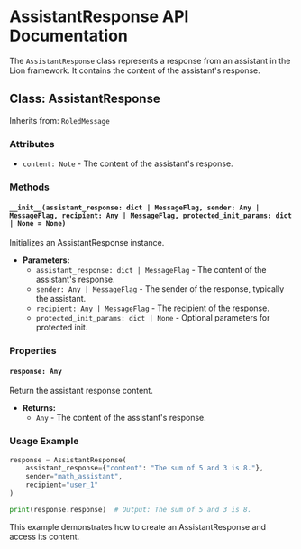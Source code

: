 # AssistantResponse API Documentation

The `AssistantResponse` class represents a response from an assistant in the Lion framework. It contains the content of the assistant's response.

## Class: AssistantResponse

Inherits from: `RoledMessage`

### Attributes

- `content: Note` - The content of the assistant's response.

### Methods

#### `__init__(assistant_response: dict | MessageFlag, sender: Any | MessageFlag, recipient: Any | MessageFlag, protected_init_params: dict | None = None)`

Initializes an AssistantResponse instance.

- **Parameters:**
  - `assistant_response: dict | MessageFlag` - The content of the assistant's response.
  - `sender: Any | MessageFlag` - The sender of the response, typically the assistant.
  - `recipient: Any | MessageFlag` - The recipient of the response.
  - `protected_init_params: dict | None` - Optional parameters for protected init.

### Properties

#### `response: Any`

Return the assistant response content.

- **Returns:**
  - `Any` - The content of the assistant's response.

### Usage Example

```python
response = AssistantResponse(
    assistant_response={"content": "The sum of 5 and 3 is 8."},
    sender="math_assistant",
    recipient="user_1"
)

print(response.response)  # Output: The sum of 5 and 3 is 8.
```

This example demonstrates how to create an AssistantResponse and access its content.
